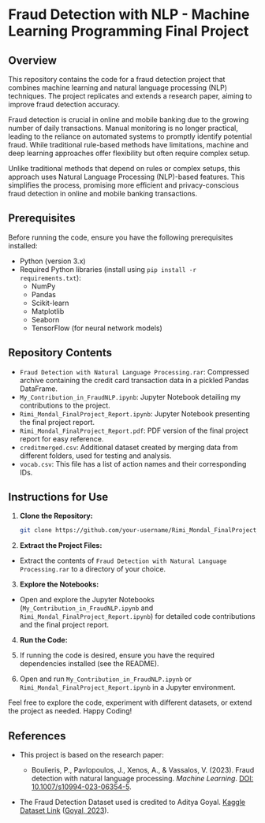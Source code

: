 # Fraud Detection with NLP - Machine Learning Programming Final Project

## Overview
This repository contains the code for a fraud detection project that combines machine learning and natural language processing (NLP) techniques. The project replicates and extends a research paper, aiming to improve fraud detection accuracy.

Fraud detection is crucial in online and mobile banking due to the growing number of daily transactions. Manual monitoring is no longer practical, leading to the reliance on automated systems to promptly identify potential fraud. While traditional rule-based methods have limitations, machine and deep learning approaches offer flexibility but often require complex setup.

Unlike traditional methods that depend on rules or complex setups, this approach uses Natural Language Processing (NLP)-based features. This simplifies the process, promising more efficient and privacy-conscious fraud detection in online and mobile banking transactions.

## Prerequisites
Before running the code, ensure you have the following prerequisites installed:

- Python (version 3.x)
- Required Python libraries (install using `pip install -r requirements.txt`):
  - NumPy
  - Pandas
  - Scikit-learn
  - Matplotlib
  - Seaborn
  - TensorFlow (for neural network models)

## Repository Contents
- `Fraud Detection with Natural Language Processing.rar`: Compressed archive containing the credit card transaction data in a pickled Pandas DataFrame.
- `My_Contribution_in_FraudNLP.ipynb`: Jupyter Notebook detailing my contributions to the project.
- `Rimi_Mondal_FinalProject_Report.ipynb`: Jupyter Notebook presenting the final project report.
- `Rimi_Mondal_FinalProject_Report.pdf`: PDF version of the final project report for easy reference.
- `creditmerged.csv`: Additional dataset created by merging data from different folders, used for testing and analysis.
- `vocab.csv`: This file has a list of action names and their corresponding IDs.

## Instructions for Use
1. **Clone the Repository:**
   ```bash
   git clone https://github.com/your-username/Rimi_Mondal_FinalProject_MLP.git

2. **Extract the Project Files:**

 - Extract the contents of `Fraud Detection with Natural Language Processing.rar` to a directory of your choice.

3. **Explore the Notebooks:**

- Open and explore the Jupyter Notebooks (`My_Contribution_in_FraudNLP.ipynb` and `Rimi_Mondal_FinalProject_Report.ipynb`) for detailed code contributions and the final project report.

4. **Run the Code:**

1. If running the code is desired, ensure you have the required dependencies installed (see the README).
2. Open and run `My_Contribution_in_FraudNLP.ipynb` or `Rimi_Mondal_FinalProject_Report.ipynb` in a Jupyter environment.


Feel free to explore the code, experiment with different datasets, or extend the project as needed. Happy Coding!


## References

- This project is based on the research paper:
  - Boulieris, P., Pavlopoulos, J., Xenos, A., & Vassalos, V. (2023). Fraud detection with natural language processing. *Machine Learning*. [DOI: 10.1007/s10994-023-06354-5](https://doi.org/10.1007/s10994-023-06354-5).

- The Fraud Detection Dataset used is credited to Aditya Goyal. [Kaggle Dataset Link](https://www.kaggle.com/datasets/goyaladi/fraud-detection-dataset) ([Goyal, 2023](https://www.kaggle.com/datasets/goyaladi/fraud-detection-dataset)).
